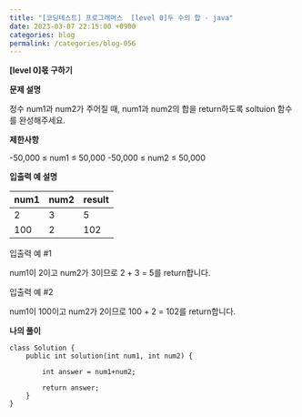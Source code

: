 ```yaml
---
title: "[코딩테스트] 프로그래머스  [level 0]두 수의 합 - java"
date: 2023-03-07 22:15:00 +0900
categories: blog
permalink: /categories/blog-056
---
```



**[level 0]몫 구하기**



**문제 설명**

정수 num1과 num2가 주어질 때, num1과 num2의 합을 return하도록 soltuion 함수를 완성해주세요.

**제한사항**

-50,000 ≤ num1 ≤ 50,000
-50,000 ≤ num2 ≤ 50,000

**입출력 예 설명**

| num1 | num2 | result |
|------|---|---|
| 2 | 3 | 5 |
| 100 | 2 | 102 |


입출력 예 #1

num1이 2이고 num2가 3이므로 2 + 3 = 5를 return합니다.

입출력 예 #2

num1이 100이고 num2가 2이므로 100 + 2 = 102를 return합니다.

**나의 풀이**

```
class Solution {
    public int solution(int num1, int num2) {
        
        int answer = num1+num2;
        
        return answer;
    }
}
```


